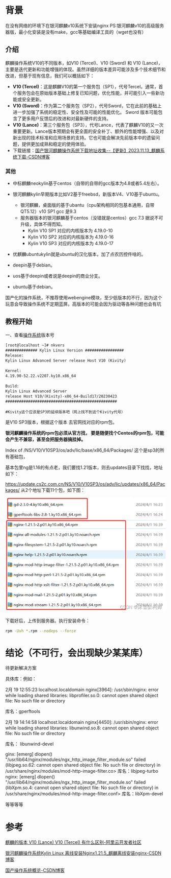 # 背景

在没有网络的环境下在银河麒麟v10系统下安装nginx
PS:银河麒麟v10的高级服务器版，最小化安装是没有make，gcc等基础编译工具的（wget也没有）

## 介绍

麒麟操作系统V10的不同版本，如V10 (Tercel)、V10 (Sword) 和 V10 (Lance)，主要是迭代更新和功能增强的体现。虽然详细的版本差异可能涉及多个技术细节和改进，但基于现有信息，我们可以概括如下：

- **V10 (Tercel)**：这是麒麟V10的第一个服务包（SP1），代号Tercel。通常，首个服务包会在原始版本基础上修复已知问题，优化性能，并可能引入一些新功能或安全更新。
- **V10 (Sword)**：作为第二个服务包（SP2），代号Sword，它在此前的基础上进一步加强了系统的稳定性、安全性及可能的性能优化。 Sword 版本可能包含了更多用户反馈后的改进和对最新硬件的支持。
- **V10 (Lance)**：第三个服务包（SP3），代号Lance，代表了麒麟V10的又一次重要更新。Lance版本预期会有更全面的安全补丁、额外的性能增强、以及对新出现的技术标准和应用场景的支持。它也可能会解决先前版本中的遗留问题，提供更加成熟和稳定的使用体验。
- 下载链接：[国产银河麒麟操作系统下载地址收集--【更新】2023.11.13_麒麟系统下载-CSDN博客](https://blog.csdn.net/duck251/article/details/128972878)

### 其他

- 中标麒麟neokylin基于centos（自带的自带的gcc版本为4.8或者5.4左右）。
- 银河麒麟kylin早期版本比如V2基于freebsd，新版本V4、V10基于ubuntu。
  - 银河麒麟，桌面版的基于ubantu（cpu架构相同的包基本通用，自带QT5.12）v10 SP1 gcc 是9.3
  - 服务器版本的银河麒麟基于centos（没错就是centos）gcc 7.3 据说不可升级，具体不得而知。
    - Kylin V10 SP1 对应的内核版本为 4.19.0-10
    - Kylin V10 SP2 对应的内核版本为 4.19.0-16
    - Kylin V10 SP3 对应的内核版本为 4.19.0-17

- 优麒麟ubuntukylin就是ubuntu的汉化版本，加了点农历控件啥的。
- deepin基于debian。
- uos基于deepin或者说是deepin的商业分支。
- ubuntu基于debian。

国产化的操作系统，不推荐使用webengine模块，至少低版本的不行，因为这个玩意会导致操作系统不定期蓝屏。高版本的可能会因为驱动等各种问题也会有坑



## 教程开始

一、查看[操作系统](https://so.csdn.net/so/search?q=操作系统&spm=1001.2101.3001.7020)版本号

```
[root@localhost ~]# nkvers
############## Kylin Linux Version #################
Release:
Kylin Linux Advanced Server release Host V10 (Kivity)

Kernel:
4.19.90-52.22.v2207.ky10.x86_64

Build:
Kylin Linux Advanced Server
release Host V10/(Kivity)-x86_64-Build17/20230423
#################################################

#Kivity这个应该是SP3的延续版本吧（网上找不到这个Kivity代号）
```

是V10 SP3版本，根据这个版本 去官网找对应的rpm包。

**银河麒麟操作系统的rpm包必须从官方找， 要是随便找个Centos的rpm包，可能会产生不兼容，甚至会把服务器搞挂掉。**

Index of /NS/V10/V10SP3/os/adv/lic/base/x86_64/Packages/  这个是sp3的所有基础包，

基本包里ng是1.16的有点老，我们要找1.21版本，则去updates目录下找找，地址如下：

https://update.cs2c.com.cn/NS/V10/V10SP3/os/adv/lic/updates/x86_64/Packages/
从2个地址下载11个包，如下图：

![img](./images/银河麒麟v10离线安装nginx/fb9dc2aa632f3b39ca0612a839bc61ce.png)

下载好后，上传到服务器。执行安装命令：

```bash
rpm -Uvh *.rpm --nodeps --force
```



# 结论（不可行，会出现缺少某某库）

待更新解决方案



具体库：例如：

2月 19 12:55:23 localhost.localdomain nginx[3964]: /usr/sbin/nginx: error while loading shared libraries: libprofiler.so.0: cannot open shared object file: No such file or directory

库名：gperftools

2月 19 14:14:58 localhost.localdomain nginx[4450]: /usr/sbin/nginx: error while loading shared libraries: libunwind.so.8: cannot open shared object file: No such file or directory

库名： libunwind-devel

ginx: [emerg] dlopen() "/usr/lib64/nginx/modules/ngx_http_image_filter_module.so" failed (libjpeg.so.62: cannot open shared object file: No such file or directory) in /usr/share/nginx/modules/mod-http-image-filter.co>
库名：libjpeg-turbo
nginx: [emerg] dlopen() "/usr/lib64/nginx/modules/ngx_http_image_filter_module.so" failed (libXpm.so.4: cannot open shared object file: No such file or directory) in /usr/share/nginx/modules/mod-http-image-filter.conf>
库名：libXpm-devel

等等等等

# 参考

[麒麟的版本 V10 (Lance) V10 (Tercel) 有什么区别-阿里云开发者社区](https://developer.aliyun.com/article/1548247)

[银河麒麟操作系统Kylin Linux 离线安装Nginx1.21.5_麒麟离线安装nginx-CSDN博客](https://blog.csdn.net/puzi0315/article/details/137238927)

[国产操作系统概览-CSDN博客](https://blog.csdn.net/wqc159/article/details/127146018)